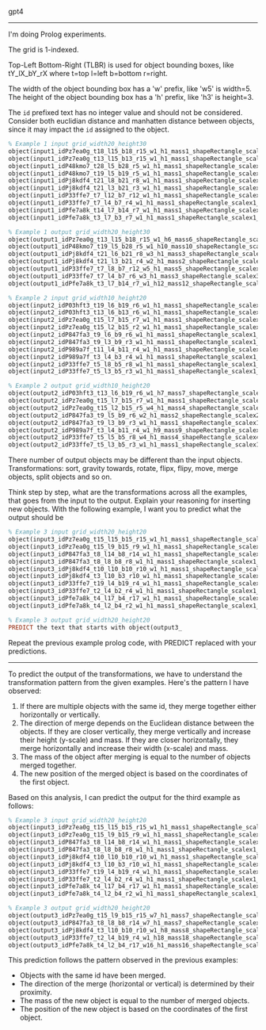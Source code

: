 gpt4

---

I'm doing Prolog experiments.


The grid is 1-indexed.


Top-Left Bottom-Right (TLBR) is used for object bounding boxes, like tY_lX_bY_rX where t=top l=left b=bottom r=right.


The width of the object bounding box has a 'w' prefix, like 'w5' is width=5.
The height of the object bounding box has a 'h' prefix, like 'h3' is height=3.

The `id` prefixed text has no integer value and should not be considered.
Consider both euclidian distance and manhatten distance between objects, since it may impact the `id` assigned to the object.


```prolog
% Example 1 input grid_width20_height30
object(input1_idPz7ea0g_t18_l15_b18_r15_w1_h1_mass1_shapeRectangle_scalex1_scaley1, transform(all)).
object(input1_idPz7ea0g_t13_l15_b13_r15_w1_h1_mass1_shapeRectangle_scalex1_scaley1, transform(all)).
object(input1_idP48kmo7_t28_l5_b28_r5_w1_h1_mass1_shapeRectangle_scalex1_scaley1, transform(all)).
object(input1_idP48kmo7_t19_l5_b19_r5_w1_h1_mass1_shapeRectangle_scalex1_scaley1, transform(all)).
object(input1_idPj8kdf4_t21_l8_b21_r8_w1_h1_mass1_shapeRectangle_scalex1_scaley1, transform(all)).
object(input1_idPj8kdf4_t21_l3_b21_r3_w1_h1_mass1_shapeRectangle_scalex1_scaley1, transform(all)).
object(input1_idP33ffe7_t7_l12_b7_r12_w1_h1_mass1_shapeRectangle_scalex1_scaley1, transform(all)).
object(input1_idP33ffe7_t7_l4_b7_r4_w1_h1_mass1_shapeRectangle_scalex1_scaley1, transform(all)).
object(input1_idPfe7a8k_t14_l7_b14_r7_w1_h1_mass1_shapeRectangle_scalex1_scaley1, transform(all)).
object(input1_idPfe7a8k_t3_l7_b3_r7_w1_h1_mass1_shapeRectangle_scalex1_scaley1, transform(all)).

% Example 1 output grid_width20_height30
object(output1_idPz7ea0g_t13_l15_b18_r15_w1_h6_mass6_shapeRectangle_scalex1_scaley6, transform(all)).
object(output1_idP48kmo7_t19_l5_b28_r5_w1_h10_mass10_shapeRectangle_scalex1_scaley10, transform(all)).
object(output1_idPj8kdf4_t21_l6_b21_r8_w3_h1_mass3_shapeRectangle_scalex3_scaley1, transform(all)).
object(output1_idPj8kdf4_t21_l3_b21_r4_w2_h1_mass2_shapeRectangle_scalex2_scaley1, transform(all)).
object(output1_idP33ffe7_t7_l8_b7_r12_w5_h1_mass5_shapeRectangle_scalex5_scaley1, transform(all)).
object(output1_idP33ffe7_t7_l4_b7_r6_w3_h1_mass3_shapeRectangle_scalex3_scaley1, transform(all)).
object(output1_idPfe7a8k_t3_l7_b14_r7_w1_h12_mass12_shapeRectangle_scalex1_scaley12, transform(all)).

% Example 2 input grid_width10_height20
object(input2_idP03hft3_t19_l6_b19_r6_w1_h1_mass1_shapeRectangle_scalex1_scaley1, transform(all)).
object(input2_idP03hft3_t13_l6_b13_r6_w1_h1_mass1_shapeRectangle_scalex1_scaley1, transform(all)).
object(input2_idPz7ea0g_t15_l7_b15_r7_w1_h1_mass1_shapeRectangle_scalex1_scaley1, transform(all)).
object(input2_idPz7ea0g_t15_l2_b15_r2_w1_h1_mass1_shapeRectangle_scalex1_scaley1, transform(all)).
object(input2_idP847fa3_t9_l6_b9_r6_w1_h1_mass1_shapeRectangle_scalex1_scaley1, transform(all)).
object(input2_idP847fa3_t9_l3_b9_r3_w1_h1_mass1_shapeRectangle_scalex1_scaley1, transform(all)).
object(input2_idP989a7f_t11_l4_b11_r4_w1_h1_mass1_shapeRectangle_scalex1_scaley1, transform(all)).
object(input2_idP989a7f_t3_l4_b3_r4_w1_h1_mass1_shapeRectangle_scalex1_scaley1, transform(all)).
object(input2_idP33ffe7_t5_l8_b5_r8_w1_h1_mass1_shapeRectangle_scalex1_scaley1, transform(all)).
object(input2_idP33ffe7_t5_l3_b5_r3_w1_h1_mass1_shapeRectangle_scalex1_scaley1, transform(all)).

% Example 2 output grid_width10_height20
object(output2_idP03hft3_t13_l6_b19_r6_w1_h7_mass7_shapeRectangle_scalex1_scaley7, transform(all)).
object(output2_idPz7ea0g_t15_l7_b15_r7_w1_h1_mass1_shapeRectangle_scalex1_scaley1, transform(all)).
object(output2_idPz7ea0g_t15_l2_b15_r5_w4_h1_mass4_shapeRectangle_scalex4_scaley1, transform(all)).
object(output2_idP847fa3_t9_l5_b9_r6_w2_h1_mass2_shapeRectangle_scalex2_scaley1, transform(all)).
object(output2_idP847fa3_t9_l3_b9_r3_w1_h1_mass1_shapeRectangle_scalex1_scaley1, transform(all)).
object(output2_idP989a7f_t3_l4_b11_r4_w1_h9_mass9_shapeRectangle_scalex1_scaley9, transform(all)).
object(output2_idP33ffe7_t5_l5_b5_r8_w4_h1_mass4_shapeRectangle_scalex4_scaley1, transform(all)).
object(output2_idP33ffe7_t5_l3_b5_r3_w1_h1_mass1_shapeRectangle_scalex1_scaley1, transform(all)).
```
There number of output objects may be different than the input objects.
Transformations: sort, gravity towards, rotate, flipx, flipy, move, merge objects, split objects and so on.


Think step by step, what are the transformations across all the examples, that goes from the input to the output. Explain your reasoning for inserting new objects.
With the following example, I want you to predict what the output should be


```prolog
% Example 3 input grid_width20_height20
object(input3_idPz7ea0g_t15_l15_b15_r15_w1_h1_mass1_shapeRectangle_scalex1_scaley1, transform(all)).
object(input3_idPz7ea0g_t15_l9_b15_r9_w1_h1_mass1_shapeRectangle_scalex1_scaley1, transform(all)).
object(input3_idP847fa3_t8_l14_b8_r14_w1_h1_mass1_shapeRectangle_scalex1_scaley1, transform(all)).
object(input3_idP847fa3_t8_l8_b8_r8_w1_h1_mass1_shapeRectangle_scalex1_scaley1, transform(all)).
object(input3_idPj8kdf4_t10_l10_b10_r10_w1_h1_mass1_shapeRectangle_scalex1_scaley1, transform(all)).
object(input3_idPj8kdf4_t3_l10_b3_r10_w1_h1_mass1_shapeRectangle_scalex1_scaley1, transform(all)).
object(input3_idP33ffe7_t19_l4_b19_r4_w1_h1_mass1_shapeRectangle_scalex1_scaley1, transform(all)).
object(input3_idP33ffe7_t2_l4_b2_r4_w1_h1_mass1_shapeRectangle_scalex1_scaley1, transform(all)).
object(input3_idPfe7a8k_t4_l17_b4_r17_w1_h1_mass1_shapeRectangle_scalex1_scaley1, transform(all)).
object(input3_idPfe7a8k_t4_l2_b4_r2_w1_h1_mass1_shapeRectangle_scalex1_scaley1, transform(all)).

% Example 3 output grid_width20_height20
PREDICT the text that starts with object(output3_
```
Repeat the previous example prolog code, with PREDICT replaced with your predictions.

---

To predict the output of the transformations, we have to understand the transformation pattern from the given examples. Here's the pattern I have observed:

1. If there are multiple objects with the same id, they merge together either horizontally or vertically.
2. The direction of merge depends on the Euclidean distance between the objects. If they are closer vertically, they merge vertically and increase their height (y-scale) and mass. If they are closer horizontally, they merge horizontally and increase their width (x-scale) and mass.
3. The mass of the object after merging is equal to the number of objects merged together.
4. The new position of the merged object is based on the coordinates of the first object.

Based on this analysis, I can predict the output for the third example as follows:

```prolog
% Example 3 input grid_width20_height20
object(input3_idPz7ea0g_t15_l15_b15_r15_w1_h1_mass1_shapeRectangle_scalex1_scaley1, transform(all)).
object(input3_idPz7ea0g_t15_l9_b15_r9_w1_h1_mass1_shapeRectangle_scalex1_scaley1, transform(all)).
object(input3_idP847fa3_t8_l14_b8_r14_w1_h1_mass1_shapeRectangle_scalex1_scaley1, transform(all)).
object(input3_idP847fa3_t8_l8_b8_r8_w1_h1_mass1_shapeRectangle_scalex1_scaley1, transform(all)).
object(input3_idPj8kdf4_t10_l10_b10_r10_w1_h1_mass1_shapeRectangle_scalex1_scaley1, transform(all)).
object(input3_idPj8kdf4_t3_l10_b3_r10_w1_h1_mass1_shapeRectangle_scalex1_scaley1, transform(all)).
object(input3_idP33ffe7_t19_l4_b19_r4_w1_h1_mass1_shapeRectangle_scalex1_scaley1, transform(all)).
object(input3_idP33ffe7_t2_l4_b2_r4_w1_h1_mass1_shapeRectangle_scalex1_scaley1, transform(all)).
object(input3_idPfe7a8k_t4_l17_b4_r17_w1_h1_mass1_shapeRectangle_scalex1_scaley1, transform(all)).
object(input3_idPfe7a8k_t4_l2_b4_r2_w1_h1_mass1_shapeRectangle_scalex1_scaley1, transform(all)).

% Example 3 output grid_width20_height20
object(output3_idPz7ea0g_t15_l9_b15_r15_w7_h1_mass7_shapeRectangle_scalex7_scaley1, transform(all)).
object(output3_idP847fa3_t8_l8_b8_r14_w7_h1_mass7_shapeRectangle_scalex7_scaley1, transform(all)).
object(output3_idPj8kdf4_t3_l10_b10_r10_w1_h8_mass8_shapeRectangle_scalex1_scaley8, transform(all)).
object(output3_idP33ffe7_t2_l4_b19_r4_w1_h18_mass18_shapeRectangle_scalex1_scaley18, transform(all)).
object(output3_idPfe7a8k_t4_l2_b4_r17_w16_h1_mass16_shapeRectangle_scalex16_scaley1, transform(all)).
```

This prediction follows the pattern observed in the previous examples:
- Objects with the same id have been merged.
- The direction of the merge (horizontal or vertical) is determined by their proximity.
- The mass of the new object is equal to the number of merged objects.
- The position of the new object is based on the coordinates of the first object.

